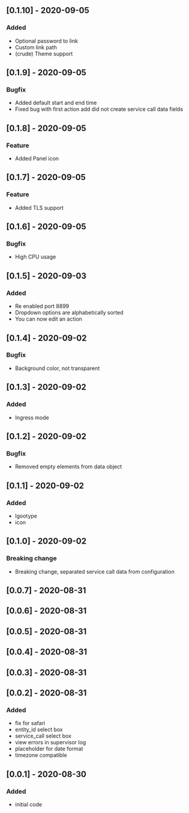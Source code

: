 ## [0.1.10] - 2020-09-05
### Added
- Optional password to link
- Custom link path
- (crude) Theme support

## [0.1.9] - 2020-09-05
### Bugfix
- Added default start and end time 
- Fixed bug with first action add did not create service call data fields

## [0.1.8] - 2020-09-05
### Feature
- Added Panel icon

## [0.1.7] - 2020-09-05
### Feature
- Added TLS support

## [0.1.6] - 2020-09-05
### Bugfix
- High CPU usage

## [0.1.5] - 2020-09-03
### Added
- Re enabled port 8899
- Dropdown options are alphabetically sorted
- You can now edit an action

## [0.1.4] - 2020-09-02
### Bugfix 
- Background color, not transparent

## [0.1.3] - 2020-09-02
### Added 
- Ingress mode

## [0.1.2] - 2020-09-02
### Bugfix
- Removed empty elements from data object

## [0.1.1] - 2020-09-02
### Added
- lgootype
- icon

## [0.1.0] - 2020-09-02
### Breaking change
- Breaking change, separated service call data from configuration

## [0.0.7] - 2020-08-31
## [0.0.6] - 2020-08-31
## [0.0.5] - 2020-08-31
## [0.0.4] - 2020-08-31
## [0.0.3] - 2020-08-31
## [0.0.2] - 2020-08-31
### Added
- fix for safari
- entity_id select box
- service_call select box
- view errors in supervisor log
- placeholder for date format
- timezone compatible

## [0.0.1] - 2020-08-30
### Added
- initial code

